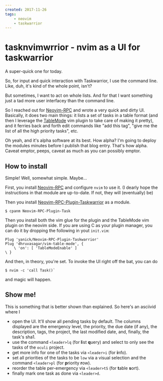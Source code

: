 ```yaml
---
created: 2017-11-26
tags: 
    - neovim 
    - taskwarrior
---
```


# tasknvimwrrior - nvim as a UI for taskwarrior

A super-quick one for today.

So, for input and quick interaction with Taskwarrior, I use the command line.
Like, duh, it's kind of the whole point, isn't?

But sometimes, I want to act on whole lists. And for that I want something
just a tad more user interfacey than the command line.

So I reached out for [Neovim-RPC](cpan:Neovim-RPC) and wrote a very quick and 
dirty UI. Basically, it does two main things: it lists a set of tasks in
a table format (and then I leverage the
[TableMode](gh:dhruvasagar/vim-table-mode) vim plugin to take care of making
it pretty), and it ferries back and forth edit commands like "add this tag",
"give me the list of all the high priority tasks", etc.

Oh yeah, and it's alpha software at its best. How alpha? I'm going to deploy
the modules minutes before I publish that blog entry. That's how alpha. Caveat
emptor, peeps, caveat as much as you can possibly emptor.

## How to install

Simple! Well, somewhat simple. Maybe...

First, you install [Neovim-RPC](cpan:Neovim-RPC) and configure
`nvim` to use it. (I dearly hope the instructions in that module are
up-to-date. If not, they will (eventually) be)

Then you install
[Neovim-RPC-Plugin-Taskwarrior](cpan:Neovim-RPC-Plugin-Taskwarrior) as a
module.

    $ cpanm Neovim-RPC-Plugin-Task

Then you install both the vim glue for the plugin and the TableMode vim plugin
on the neovim side.  If you are using C<Plugged> as your plugin manager, you
can do it by dropping the following in yout `init.vim`:

    Plug 'yanick/Neovim-RPC-Plugin-Taskwarrior'
    Plug 'dhruvasagar/vim-table-mode', {
        \ 'on': [ 'TableModeEnable' ]
    \ }


And then, in theory, you're set. To invoke the UI right off the bat, you can
do

    $ nvim -c 'call Task()`

and magic will happen.

## Show me!

This is something that is better shown than explained. So here's an asciivid
where I

* open the UI. It'll show all pending tasks by default. The columns displayed
    are the emergency level, the priority, the due date (if any), the description,
    tags, the project, the last modified date, and, finally, the task's sha1.
* use the command `<leader>lq` (for <b>l</b>ist <b>q</b>uery) and select to only see the
    tasks of the `oculi` project.
* get more info for one of the tasks via `<leader>i` (for <b>i</b>nfo).
* set all priorities of the tasks to be `low` via a visual selection and
    the command `<leader>pl` (for <b>p</b>riority <b>r</b>ow).
* reorder the table per-emergency via `<leader>tS` (for <b>t</b>able
    <b>s</b>ort).
* finally mark one task as done via `<leader>d`.

<Asciinema src="/entry/tasknvimrrior/files/demo.json" />

